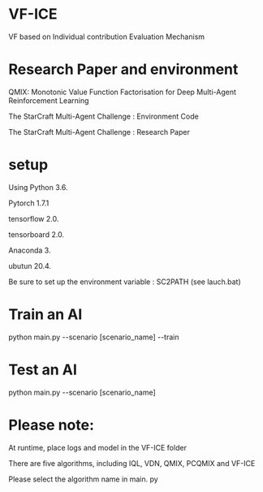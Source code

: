 # VF-ICE
 VF based on Individual contribution Evaluation Mechanism

# Research Paper and environment

QMIX: Monotonic Value Function Factorisation for Deep Multi-Agent Reinforcement Learning

The StarCraft Multi-Agent Challenge : Environment Code

The StarCraft Multi-Agent Challenge : Research Paper

# setup

Using Python 3.6.

Pytorch 1.7.1

tensorflow 2.0.

tensorboard 2.0.

Anaconda 3.

ubutun 20.4.

Be sure to set up the environment variable : SC2PATH (see lauch.bat)

# Train an AI

python main.py --scenario [scenario_name] --train

# Test an AI

python main.py --scenario [scenario_name]


# Please note:

At runtime, place logs and model in the VF-ICE folder

There are five algorithms, including IQL, VDN, QMIX, PCQMIX and VF-ICE

Please select the algorithm name in main. py
